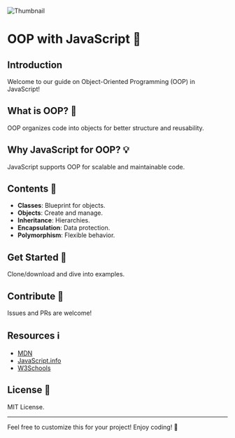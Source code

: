 ![Thumbnail](https://i.ytimg.com/vi/GEuS0tfLfEY/maxresdefault.jpg)

# OOP with JavaScript 🚀

## Introduction
Welcome to our guide on Object-Oriented Programming (OOP) in JavaScript!

## What is OOP? 🎨
OOP organizes code into objects for better structure and reusability.

## Why JavaScript for OOP? 💡
JavaScript supports OOP for scalable and maintainable code.

## Contents 📝
- **Classes**: Blueprint for objects.
- **Objects**: Create and manage.
- **Inheritance**: Hierarchies.
- **Encapsulation**: Data protection.
- **Polymorphism**: Flexible behavior.

## Get Started 🚀
Clone/download and dive into examples.

## Contribute 🤝
Issues and PRs are welcome!

## Resources ℹ️
- [MDN](https://developer.mozilla.org/en-US/docs/Learn/JavaScript/Objects/Object-oriented_JS)
- [JavaScript.info](https://javascript.info/class)
- [W3Schools](https://www.w3schools.com/js/js_classes.asp)

## License 📄
MIT License.

---

Feel free to customize this for your project! Enjoy coding! 🌟
